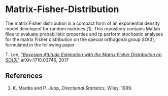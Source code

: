 # Matrix-Fisher-Distribution

The matrix Fisher distribution is a compact form of an exponential density model developed for random matrices [1]. This repository contains Matlab files to evaluate probabilistic properties and tp perform stochastic analyses for the matrix Fisher distribution on the special orthogonal group SO(3), formulated in the following paper

T. Lee, ["*Bayesian Attitude Estimation with the Matrix Fisher Distribution on SO(3)*"](https://arxiv.org/abs/1710.03746/) 	arXiv:1710.03746, 2017

## References
1.  K. Mardia and P. Jupp, *Directional Statistics,* Wiley, 1999.

